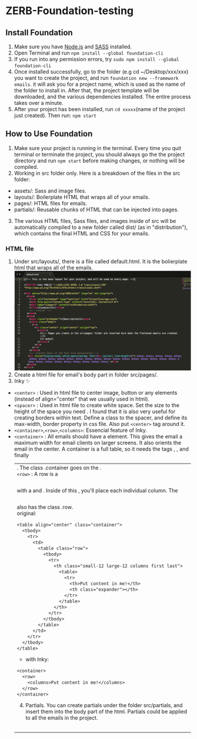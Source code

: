 # ZERB-Foundation-testing

## Install Foundation
1. Make sure you have [Node.js](https://nodejs.org/en/) and [SASS](http://sass-lang.com/install) installed.
2. Open Terminal and run `npm install --global foundation-cli`
3. If you run into any permission errors, try `sudo npm install --global foundation-cli`
4. Once installed successfully, go to the folder (e.g cd ~/Desktop/xxx/xxx) you want to create the project, and run `foundation new --framework emails`. it will ask you for a project name, which is used as the name of the folder to install in. After that, the project template will be downloaded, and the various dependencies installed. The entire process takes over a minute.
5. After your project has been installed, run `cd xxxxx`(name of the project just created). Then run: `npm start`

## How to Use Foundation
1. Make sure your project is running in the terminal. Every time you quit terminal or terminate the project, you should always go the the project directory and run `npm start` before making changes, or nothing will be compiled.
2. Working in src folder only. Here is a breakdown of the files in the src folder:
* assets/: Sass and image files.
* layouts/: Boilerplate HTML that wraps all of your emails.
* pages/: HTML files for emails.
* partials/: Reusable chunks of HTML that can be injected into pages.
3. The various HTML files, Sass files, and images inside of src will be automatically compiled to a new folder called dist/ (as in "distribution"), which contains the final HTML and CSS for your emails.
### HTML file
1. Under src/layouts/, there is a file called default.html. It is the bolierplate html that wraps all of the emails.
![Image](https://raw.githubusercontent.com/370639141/ZERB-Foundation-testing/master/assets/image/Screen%20Shot%202017-06-21%20at%2010.09.54%20AM.png)
2. Create a html file for email's body part in folder src/pages/.
3. Inky :sparkles:
  *  `<center>` : Used in html file to center image, button or any elements (instead of align="center" that we usually used in html).
  *  `<spacer>` : Used in html file to create white space. Set the size to the height of the space you need . I found that it is also very useful for creating borders within text. Define a class to the spacer, and define its max-width, border property in css file. Also put `<center>` tag around it.
  *  `<container>`,`<row>`,`<columns>`: Essencial feature of Inky.
  *  `<container>` : All emails should have a <container> element. This gives the email a maximum width for email clients on larger screens. It also orients the email in the center. A container is a full table, so it needs the tags <table>, <tr>, and finally <td>. The class .container goes on the <table>.
  *  `<row>` : A row is a <table> with a <tbody> and <tr>. Inside of this <tr>, you'll place each individual column. The <table> also has the class .row.
  *  original:
```
<table align="center" class="container">
  <tbody>
    <tr>
      <td>
        <table class="row">
          <tbody>
            <tr>
              <th class="small-12 large-12 columns first last">
                <table>
                  <tr>
                    <th>Put content in me!</th>
                    <th class="expander"></th>
                  </tr>
                </table>
              </th>
            </tr>
          </tbody>
        </table>
      </td>
    </tr>
  </tbody>
</table>
```
  *  with Inky: 
```
<container>
  <row>
    <columns>Put content in me!</columns>
  </row>
</container>
```

4. Partials. You can create partials under the folder src/partials, and insert them into the body part of the html. Partials could be applied to all the emails in the project.
